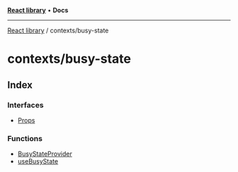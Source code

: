 [**React library**](../../index.md) • **Docs**

***

[React library](../../modules.md) / contexts/busy-state

# contexts/busy-state

## Index

### Interfaces

- [Props](interfaces/Props.md)

### Functions

- [BusyStateProvider](functions/BusyStateProvider.md)
- [useBusyState](functions/useBusyState.md)

